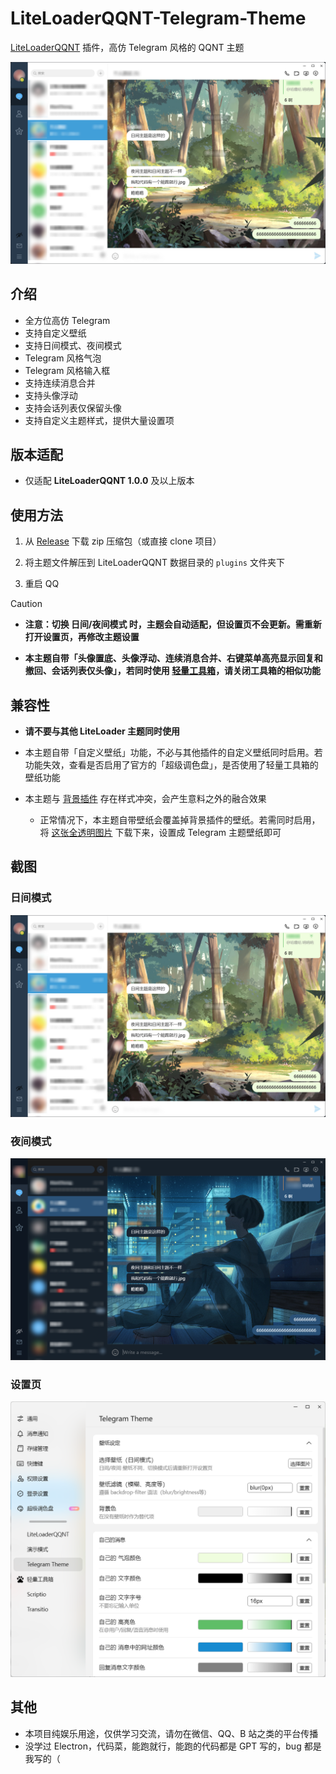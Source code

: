 # LiteLoaderQQNT-Telegram-Theme

[LiteLoaderQQNT](https://github.com/LiteLoaderQQNT/LiteLoaderQQNT) 插件，高仿 Telegram 风格的 QQNT 主题

![light](screenshot/screenshot-light.png)

## 介绍

-   全方位高仿 Telegram
-   支持自定义壁纸
-   支持日间模式、夜间模式
-   Telegram 风格气泡
-   Telegram 风格输入框
-   支持连续消息合并
-   支持头像浮动
-   支持会话列表仅保留头像
-   支持自定义主题样式，提供大量设置项

## 版本适配

-   仅适配 **LiteLoaderQQNT 1.0.0** 及以上版本

## 使用方法

1.  从 [Release](https://github.com/festoney8/LiteLoaderQQNT-Telegram-Theme/releases) 下载 zip 压缩包（或直接 clone 项目）

2.  将主题文件解压到 LiteLoaderQQNT 数据目录的 `plugins` 文件夹下

3.  重启 QQ

> [!CAUTION]
>
> -   **注意：切换 日间/夜间模式 时，主题会自动适配，但设置页不会更新。需重新打开设置页，再修改主题设置**
>
> -   **本主题自带「头像置底、头像浮动、连续消息合并、右键菜单高亮显示回复和撤回、会话列表仅头像」，若同时使用 [轻量工具箱](https://github.com/xiyuesaves/LiteLoaderQQNT-lite_tools)，请关闭工具箱的相似功能**

## 兼容性

-   **请不要与其他 LiteLoader 主题同时使用**

-   本主题自带「自定义壁纸」功能，不必与其他插件的自定义壁纸同时启用。若功能失效，查看是否启用了官方的「超级调色盘」，是否使用了轻量工具箱的壁纸功能

-   本主题与 [背景插件](https://github.com/xh321/LiteLoaderQQNT-Background-Plugin) 存在样式冲突，会产生意料之外的融合效果
    -   正常情况下，本主题自带壁纸会覆盖掉背景插件的壁纸。若需同时启用，将 [这张全透明图片](https://upload.wikimedia.org/wikipedia/commons/8/89/HD_transparent_picture.png) 下载下来，设置成 Telegram 主题壁纸即可

## 截图

### 日间模式

![light](screenshot/screenshot-light.png)

### 夜间模式

![dark](screenshot/screenshot-dark.png)

### 设置页

![setting](screenshot/screenshot-setting.png)

## 其他

-   本项目纯娱乐用途，仅供学习交流，请勿在微信、QQ、B 站之类的平台传播
-   没学过 Electron，代码菜，能跑就行，能跑的代码都是 GPT 写的，bug 都是我写的（
